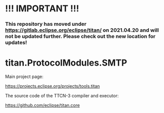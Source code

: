 # !!! IMPORTANT !!!
### This repository has moved under https://gitlab.eclipse.org/eclipse/titan/ on 2021.04.20 and will not be updated further. Please check out the new location for updates!

# 

# titan.ProtocolModules.SMTP

Main project page:

https://projects.eclipse.org/projects/tools.titan

The source code of the TTCN-3 compiler and executor:

https://github.com/eclipse/titan.core
